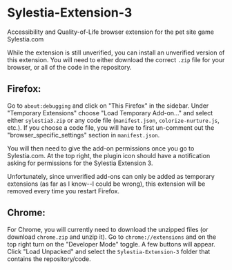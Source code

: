 # Sylestia-Extension-3
Accessibility and Quality-of-Life browser extension for the pet site game Sylestia.com


While the extension is still unverified, you can install an unverified version of this extension.
You will need to either download the correct `.zip` file for your browser, or all of the code in the repository.

## Firefox:
Go to `about:debugging` and click on "This Firefox" in the sidebar. Under "Temporary Extensions" choose "Load Temporary Add-on..." and select either `sylestia3.zip` or any code file (`manifest.json`, `colorize-nurture.js`, etc.). If you choose a code file, you will have to first un-comment out the "browser_specific_settings" section in `manifest.json`.

You will then need to give the add-on permissions once you go to Sylestia.com. At the top right, the plugin icon should have a notification asking for permissions for the Sylestia Extension 3.

Unfortunately, since unverified add-ons can only be added as temporary extensions (as far as I know--I could be wrong), this extension will be removed every time you restart Firefox.

## Chrome:
For Chrome, you will currently need to download the unzipped files (or download `chrome.zip` and unzip it).
Go to `chrome://extensions` and on the top right turn on the "Developer Mode" toggle. A few buttons will appear. Click "Load Unpacked" and select the `Sylestia-Extension-3` folder that contains the repository/code.
